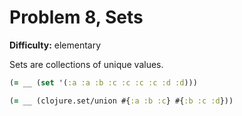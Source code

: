 # Problem 8, Sets

**Difficulty:** elementary

Sets are collections of unique values.

```clj
(= __ (set '(:a :a :b :c :c :c :c :d :d)))
```

```clj
(= __ (clojure.set/union #{:a :b :c} #{:b :c :d}))
```

